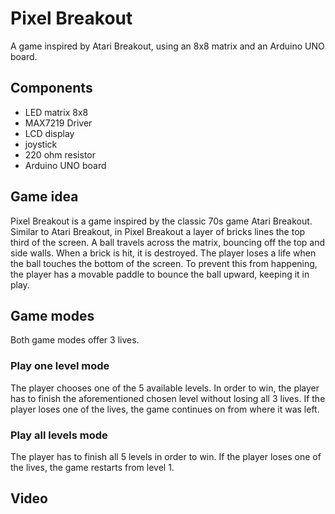 # Pixel Breakout

A game inspired by Atari Breakout, using an 8x8 matrix and an Arduino UNO board.

## Components
- LED matrix 8x8
- MAX7219 Driver
- LCD display
- joystick
- 220 ohm resistor
- Arduino UNO board

## Game idea
Pixel Breakout is a game inspired by the classic 70s game Atari Breakout. Similar to Atari Breakout, in Pixel Breakout a layer of bricks lines the top third of the screen. A ball travels across the matrix, bouncing off the top and side walls. When a brick is hit, it is destroyed. The player loses a life when the ball touches the bottom of the screen. To prevent this from happening, the player has a movable paddle to bounce the ball upward, keeping it in play.

## Game modes
Both game modes offer 3 lives.

### Play one level mode
The player chooses one of the 5 available levels. In order to win, the player has to finish the aforementioned chosen level without losing all 3 lives. If the player loses one of the lives, the game continues on from where it was left.

### Play all levels mode
The player has to finish all 5 levels in order to win. If the player loses one of the lives, the game restarts from level 1.

## Video
